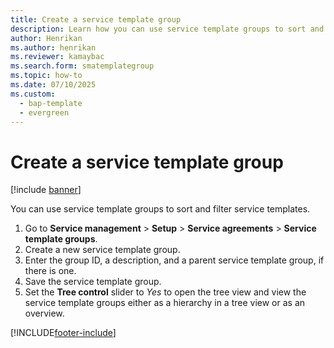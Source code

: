 ```yaml
---
title: Create a service template group 
description: Learn how you can use service template groups to sort and filter service templates, including a step-by-step process for creating service template groups.
author: Henrikan
ms.author: henrikan
ms.reviewer: kamaybac
ms.search.form: smatemplategroup
ms.topic: how-to
ms.date: 07/10/2025
ms.custom: 
  - bap-template
  - evergreen
---
```


# Create a service template group  

[!include [banner](../includes/banner.md)]

You can use service template groups to sort and filter service templates.

1. Go to **Service management** \> **Setup** \> **Service agreements** \> **Service template groups**.
2. Create a new service template group.
3. Enter the group ID, a description, and a parent service template group, if there is one.
4. Save the service template group.
5. Set the **Tree control** slider to *Yes* to open the tree view and view the service template groups either as a hierarchy in a tree view or as an overview.

[!INCLUDE[footer-include](../../includes/footer-banner.md)]
